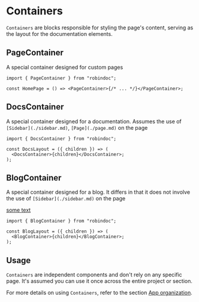 # Containers

`Containers` are blocks responsible for styling the page's content, serving as the layout for the documentation elements.

## PageContainer

A special container designed for custom pages

```tsx filename="/page.tsx"
import { PageContainer } from "robindoc";

const HomePage = () => <PageContainer>{/* ... */}</PageContainer>;
```

## DocsContainer

A special container designed for a documentation. Assumes the use of `[Sidebar](./sidebar.md)`, `[Page](./page.md)` on the page

```tsx filename="/docs/layout.tsx"
import { DocsContainer } from "robindoc";

const DocsLayout = ({ children }) => (
  <DocsContainer>{children}</DocsContainer>;
);
```

## BlogContainer

A special container designed for a blog. It differs in that it does not involve the use of `[Sidebar](./sidebar.md)` on the page

<a href="./sidebar.md">some text</a>

```tsx filename="/blog/layout.tsx"
import { BlogContainer } from "robindoc";

const BlogLayout = ({ children }) => (
  <BlogContainer>{children}</BlogContainer>;
);
```

## Usage

`Containers` are independent components and don't rely on any specific page. It's assumed you can use it once across the entire project or section.

For more details on using `Containers`, refer to the section [App organization](../../01-getting-started/04-app-organization.md).
